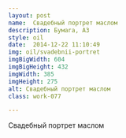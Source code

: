 ```yaml
---
layout: post
name:  Свадебный портрет маслом
description: Бумага, А3
style: oil
date:  2014-12-22 11:10:49
img: oil/svadebnii-portret
imgBigWidth: 604
imgBigHeight: 432
imgWidth: 385
imgHeight: 275
alt: Свадебный портрет маслом
class: work-077

---
```


Свадебный портрет маслом